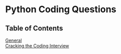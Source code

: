 # Python Coding Questions

## Table of Contents

[General](https://github.com/kevinlwebb/Python-Interview_Questions/blob/master/Common%20Interview%20Questions.ipynb)
<br>[Cracking the Coding Interview](/CTCI)
